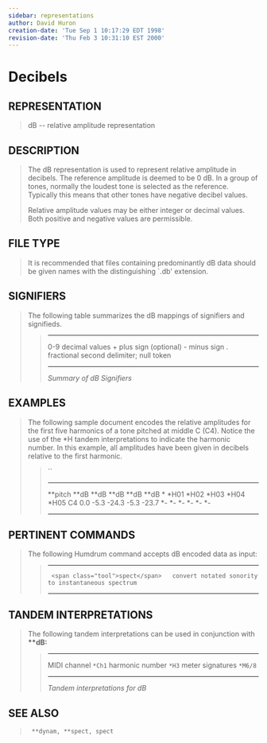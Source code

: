```yaml
---
sidebar: representations
author: David Huron
creation-date: 'Tue Sep 1 10:17:29 EDT 1998'
revision-date: 'Thu Feb 3 10:31:10 EST 2000'
---
```



Decibels
===================================

## REPRESENTATION ##

> <span class="rep">dB</span> \-- relative amplitude representation

## DESCRIPTION ##

> The <span class="rep">dB</span> representation is used to represent relative amplitude
> in decibels. The reference amplitude is deemed to be 0 dB. In a group
> of tones, normally the loudest tone is selected as the reference.
> Typically this means that other tones have negative decibel values.
>
> Relative amplitude values may be either integer or decimal values.
> Both positive and negative values are permissible.

## FILE TYPE ##

> It is recommended that files containing predominantly <span class="rep">dB</span> data
> should be given names with the distinguishing \`.db\' extension.

## SIGNIFIERS ##

> The following table summarizes the <span class="rep">dB</span> mappings of signifiers
> and signifieds.
>
> >   ----- -----------------------------------------
> >   0-9   decimal values
> >   \+    plus sign (optional)
> >   \-    minus sign
> >   .     fractional second delimiter; null token
> >   ----- -----------------------------------------
> >
> > *Summary of <span class="rep">dB</span> Signifiers*

## EXAMPLES ##

> The following sample document encodes the relative amplitudes for the
> first five harmonics of a tone pitched at middle C (C4). Notice the
> use of the \*H tandem interpretations to indicate the harmonic number.
> In this example, all amplitudes have been given in decibels relative
> to the first harmonic.
>
> > ``
> >
> >   ----------- -------- -------- -------- -------- --------
> >   \*\*pitch   \*\*dB   \*\*dB   \*\*dB   \*\*dB   \*\*dB
> >   \*          \*H01    \*H02    \*H03    \*H04    \*H05
> >   C4          0.0      -5.3     -24.3    -5.3     -23.7
> >   \*-         \*-      \*-      \*-      \*-      \*-
> >   ----------- -------- -------- -------- -------- --------
> >
## PERTINENT COMMANDS ##

> The following Humdrum command accepts <span class="rep">dB</span> encoded data as
> input:
>
> >   -- ------------------------------------- ----------------------------------------------------
> >                                            
> >      <span class="tool">spect</span>   convert notated sonority to instantaneous spectrum
> >   -- ------------------------------------- ----------------------------------------------------
> >
## TANDEM INTERPRETATIONS ##

> The following tandem interpretations can be used in conjunction with
> **\*\*dB:**
>
> >   ------------------ ---------
> >   MIDI channel       `*Ch1`
> >   harmonic number    `*H3`
> >   meter signatures   `*M6/8`
> >   ------------------ ---------
> >
> > *Tandem interpretations for <span class="rep">dB</span>*

## SEE ALSO ##

> ` **dynam, **spect, spect`

